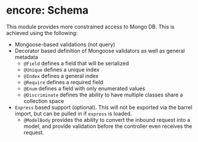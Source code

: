 encore: Schema
===

This module provides more constrained access to Mongo DB.  This is achieved using the following:

  - Mongoose-based validations (not query)
  - Decorator based definition of Mongoose validators as well as general metadata
     - `@Field` defines a field that will be serialized
     - `@Unique` defines a unique index
     - `@Index` defines a general index
     - `@Require` defines a required field
     - `@Enum` defines a field with only enumerated values
     - `@Discriminate` defines the ability to have multiple classes share a collection space
  - `Express` based support (optional).  This will not be exported via the barrel import, but
    can be pulled in if `express` is loaded.    
     - `@ModelBody` provides the ability to convert the inbound request into a model, and provide
       validation before the controller even receives the request.